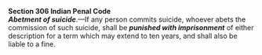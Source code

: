 **Section 306 Indian Penal Code**</br>
 ***Abetment of suicide***.—If any person commits suicide, whoever abets the commission of such suicide, shall be ***punished with imprisonment*** of either description for a term which may extend to ten years, and shall also be liable to a fine.
